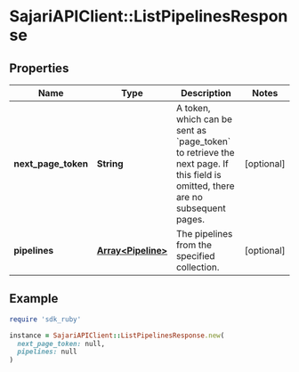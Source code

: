 # SajariAPIClient::ListPipelinesResponse

## Properties

| Name | Type | Description | Notes |
| ---- | ---- | ----------- | ----- |
| **next_page_token** | **String** | A token, which can be sent as &#x60;page_token&#x60; to retrieve the next page.  If this field is omitted, there are no subsequent pages. | [optional] |
| **pipelines** | [**Array&lt;Pipeline&gt;**](Pipeline.md) | The pipelines from the specified collection. | [optional] |

## Example

```ruby
require 'sdk_ruby'

instance = SajariAPIClient::ListPipelinesResponse.new(
  next_page_token: null,
  pipelines: null
)
```


